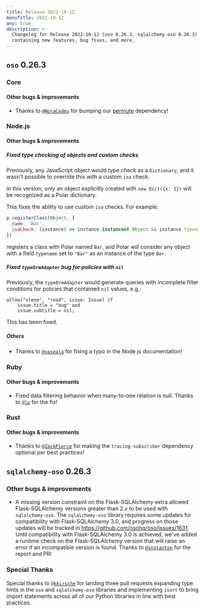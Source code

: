 ```yaml
---
title: Release 2022-10-12
menuTitle: 2022-10-12
any: true
description: >-
  Changelog for Release 2022-10-12 (oso 0.26.3, sqlalchemy-oso 0.26.3)
  containing new features, bug fixes, and more.
---
```


## `oso` 0.26.3

### Core

#### Other bugs & improvements

- Thanks to [`@NoraCodes`](https://github.com/NoraCodes) for bumping our
  [permute](https://crates.io/crates/permute) dependency!

### Node.js

#### Other bugs & improvements

##### Fixed type checking of objects and custom checks

Previously, any JavaScript object would type check as a `Dictionary`, and it
wasn't possible to override this with a custom `isa` check.

In this version, only an object explicitly created with `new Dict({x: 1})` will
be recognized as a Polar dictionary.

This fixes the ability to use custom `isa` checks. For example:

```js
p.registerClass(Object, {
  name: 'Bar',
  isaCheck: (instance) => instance instanceof Object && instance.typename && instance.typename == "Bar"
})
```

registers a class with Polar named `Bar`, and Polar will consider any object
with a field `typename` set to `"Bar"` as an instance of the type `Bar`.

##### Fixed `typeOrmAdapter` bug for policies with `nil`

Previously, the `typeOrmAdapter` would generate queries with incomplete filter
conditions for policies that contained `nil` values, e.g.:

```polar
allow("steve", "read", issue: Issue) if
    issue.title = "bug" and
    issue.subtitle = nil;
```

This has been fixed.

##### Others

- Thanks to [`@vaseala`](https://github.com/vaseala) for fixing a typo in the
  Node.js documentation!

### Ruby

#### Other bugs & improvements

- Fixed data filtering behavior when many-to-one relation is null. Thanks to
  [`@lp`](https://github.com/lp) for the fix!

### Rust

#### Other bugs & improvements

- Thanks to [`@ZackPierce`](https://github.com/ZackPierce) for making the
  `tracing-subscriber` dependency optional per best practices!

## `sqlalchemy-oso` 0.26.3

### Other bugs & improvements

- A missing version constraint on the Flask-SQLAlchemy extra allowed
  Flask-SQLAlchemy versions greater than 2.x to be used with `sqlalchemy-oso`.
  The `sqlalchemy-oso` library requires some updates for compatibility with
  Flask-SQLAlchemy 3.0, and progress on those updates will be tracked in
  https://github.com/osohq/oso/issues/1631. Until compatibility with
  Flask-SQLAlchemy 3.0 is achieved, we've added a runtime check on the
  Flask-SQLAlchemy version that will raise an error if an incompatible version
  is found. Thanks to [`@snstanton`](https://github.com/snstanton) for the
  report and PR!

### Special Thanks

Special thanks to [`@kkirsche`](https://github.com/kkirsche) for landing three
pull requests expanding type hints in the `oso` and `sqlalchemy-oso` libraries
and implementing `isort` to bring import statements across all of our Python
libraries in line with best practices.
